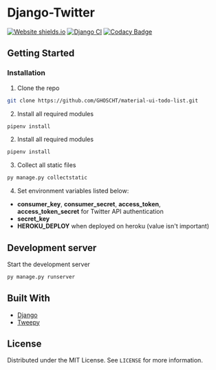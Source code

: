 # Django-Twitter

[![Website shields.io](https://img.shields.io/website-up-down-success-red/http/shields.io.svg)](https://ghoschts-django-twitter.herokuapp.com/)
[![Django CI](https://github.com/GHOSCHT/Django-Twitter/workflows/Django%20CI/badge.svg)](https://github.com/GHOSCHT/Django-Twitter/actions?query=workflow%3A%22Django+CI%22)
[![Codacy Badge](https://app.codacy.com/project/badge/Grade/c5ae7c129cb44bd7be166710410c7e06)](https://www.codacy.com/manual/GHOSCHT/Django-Twitter?utm_source=github.com&utm_medium=referral&utm_content=GHOSCHT/Django-Twitter&utm_campaign=Badge_Grade)

<!-- GETTING STARTED -->

## Getting Started

### Installation

1.  Clone the repo

```sh
git clone https://github.com/GHOSCHT/material-ui-todo-list.git
```

2.  Install all required modules

```sh
pipenv install
```

2.  Install all required modules

```sh
pipenv install
```

3.  Collect all static files

```sh
py manage.py collectstatic
```

4. Set environment variables listed below:

-   **consumer_key**, **consumer_secret**, **access_token**, **access_token_secret** for Twitter API authentication
-   **secret_key**
-   **HEROKU_DEPLOY** when deployed on heroku (value isn't important)


## Development server

Start the development server

```sh
py manage.py runserver
```

## Built With

-   [Django](https://www.djangoproject.com/)
-   [Tweepy](https://www.tweepy.org/)

## License

Distributed under the MIT License. See `LICENSE` for more information.

